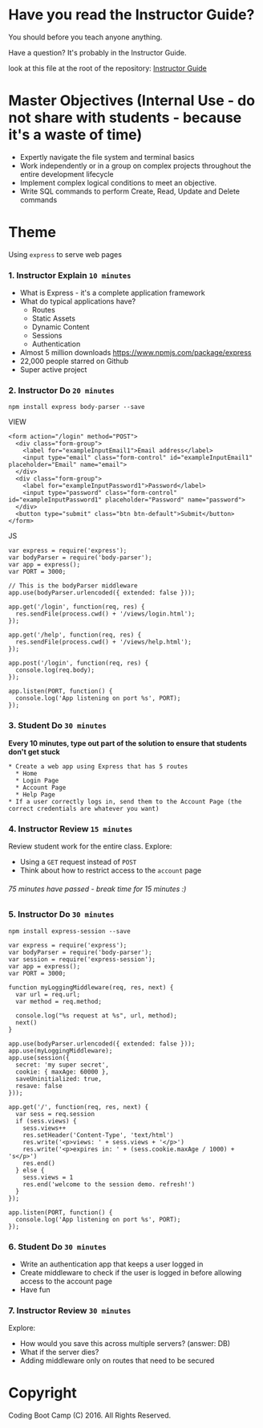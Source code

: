 # Have you read the Instructor Guide?

You should before you teach anyone anything.

Have a question? It's probably in the Instructor Guide.

look at this file at the root of the repository:
[Instructor Guide](https://github.com/RutgersCodingBootcamp/All-Lesson-Plans/blob/master/instructor_guide.md)

# Master Objectives (Internal Use - do not share with students - because it's a waste of time)

* Expertly navigate the file system and terminal basics
* Work independently or in a group on complex projects throughout the entire development lifecycle
* Implement complex logical conditions to meet an objective.
* Write SQL commands to perform Create, Read, Update and Delete commands


# Theme
Using `express` to serve web pages


### 1. Instructor Explain `10 minutes`
* What is Express - it's a complete application framework
* What do typical applications have?
  * Routes
  * Static Assets
  * Dynamic Content
  * Sessions
  * Authentication
* Almost 5 million downloads https://www.npmjs.com/package/express
* 22,000 people starred on Github
* Super active project

### 2. Instructor Do `20 minutes`
`npm install express body-parser --save`

VIEW
```
<form action="/login" method="POST">
  <div class="form-group">
    <label for="exampleInputEmail1">Email address</label>
    <input type="email" class="form-control" id="exampleInputEmail1" placeholder="Email" name="email">
  </div>
  <div class="form-group">
    <label for="exampleInputPassword1">Password</label>
    <input type="password" class="form-control" id="exampleInputPassword1" placeholder="Password" name="password">
  </div>
  <button type="submit" class="btn btn-default">Submit</button>
</form>
```
JS
```
var express = require('express');
var bodyParser = require('body-parser');
var app = express();
var PORT = 3000;

// This is the bodyParser middleware
app.use(bodyParser.urlencoded({ extended: false }));

app.get('/login', function(req, res) {
  res.sendFile(process.cwd() + '/views/login.html');
});

app.get('/help', function(req, res) {
  res.sendFile(process.cwd() + '/views/help.html');
});

app.post('/login', function(req, res) {
  console.log(req.body);
});

app.listen(PORT, function() {
  console.log('App listening on port %s', PORT);
});
```

### 3. Student Do `30 minutes`
**Every 10 minutes, type out part of the solution to ensure that students don't get stuck**
```
* Create a web app using Express that has 5 routes
  * Home
  * Login Page
  * Account Page
  * Help Page
* If a user correctly logs in, send them to the Account Page (the correct credentials are whatever you want)
```

### 4. Instructor Review `15 minutes`
Review student work for the entire class.
Explore:
* Using a `GET` request instead of `POST`
* Think about how to restrict access to the `account` page

###### 75 minutes have passed - break time for 15 minutes :)

### 5. Instructor Do `30 minutes`
`npm install express-session --save`

```
var express = require('express');
var bodyParser = require('body-parser');
var session = require('express-session');
var app = express();
var PORT = 3000;

function myLoggingMiddleware(req, res, next) {
  var url = req.url;
  var method = req.method;

  console.log("%s request at %s", url, method);
  next()
}

app.use(bodyParser.urlencoded({ extended: false }));
app.use(myLoggingMiddleware);
app.use(session({
  secret: 'my super secret',
  cookie: { maxAge: 60000 },
  saveUninitialized: true,
  resave: false
}));

app.get('/', function(req, res, next) {
  var sess = req.session
  if (sess.views) {
    sess.views++
    res.setHeader('Content-Type', 'text/html')
    res.write('<p>views: ' + sess.views + '</p>')
    res.write('<p>expires in: ' + (sess.cookie.maxAge / 1000) + 's</p>')
    res.end()
  } else {
    sess.views = 1
    res.end('welcome to the session demo. refresh!')
  }
});

app.listen(PORT, function() {
  console.log('App listening on port %s', PORT);
});
```

### 6. Student Do `30 minutes`
* Write an authentication app that keeps a user logged in
* Create middleware to check if the user is logged in before allowing access to the account page
* Have fun

### 7. Instructor Review `30 minutes`
Explore:
* How would you save this across multiple servers? (answer: DB)
* What if the server dies?
* Adding middleware only on routes that need to be secured

# Copyright
Coding Boot Camp (C) 2016. All Rights Reserved.
